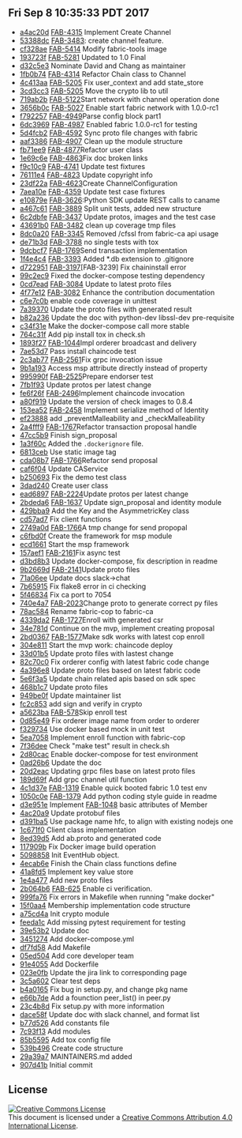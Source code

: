 ## Fri Sep  8 10:35:33 PDT 2017

* [a4ac20d](https://github.com/hyperledger/fabric/commit/a4ac20d) [FAB-4315](https://jira.hyperledger.org/browse/FAB-4315) Implement Create Channel
* [53388dc](https://github.com/hyperledger/fabric/commit/53388dc) [FAB-3483](https://jira.hyperledger.org/browse/FAB-3483): create channel feature.
* [cf328ae](https://github.com/hyperledger/fabric/commit/cf328ae) [FAB-5414](https://jira.hyperledger.org/browse/FAB-5414) Modify fabric-tools image
* [193723f](https://github.com/hyperledger/fabric/commit/193723f) [FAB-5281](https://jira.hyperledger.org/browse/FAB-5281) Updated to 1.0 Final
* [d32c5e3](https://github.com/hyperledger/fabric/commit/d32c5e3) Nominate David and Chang as maintainer
* [1fb0b74](https://github.com/hyperledger/fabric/commit/1fb0b74) [FAB-4314](https://jira.hyperledger.org/browse/FAB-4314) Refactor Chain class to Channel
* [4c413aa](https://github.com/hyperledger/fabric/commit/4c413aa) [FAB-5205](https://jira.hyperledger.org/browse/FAB-5205) Fix user_context and add state_store
* [3cd3cc3](https://github.com/hyperledger/fabric/commit/3cd3cc3) [FAB-5205](https://jira.hyperledger.org/browse/FAB-5205) Move the crypto lib to util
* [719ab2b](https://github.com/hyperledger/fabric/commit/719ab2b) [FAB-5122](https://jira.hyperledger.org/browse/FAB-5122)Start network with channel operation done
* [3656b0c](https://github.com/hyperledger/fabric/commit/3656b0c) [FAB-5027](https://jira.hyperledger.org/browse/FAB-5027) Enable start fabric network with 1.0.0-rc1
* [f792257](https://github.com/hyperledger/fabric/commit/f792257) [FAB-4949](https://jira.hyperledger.org/browse/FAB-4949)Parse config block part1
* [6dc3969](https://github.com/hyperledger/fabric/commit/6dc3969) [FAB-4987](https://jira.hyperledger.org/browse/FAB-4987) Enabled fabric 1.0.0-rc1 for testing
* [5d4fcb2](https://github.com/hyperledger/fabric/commit/5d4fcb2) [FAB-4592](https://jira.hyperledger.org/browse/FAB-4592) Sync proto file changes with fabric
* [aaf3386](https://github.com/hyperledger/fabric/commit/aaf3386) [FAB-4907](https://jira.hyperledger.org/browse/FAB-4907) Clean up the module structure
* [fb71ee9](https://github.com/hyperledger/fabric/commit/fb71ee9) [FAB-4877](https://jira.hyperledger.org/browse/FAB-4877)Refactor user class
* [1e69c6e](https://github.com/hyperledger/fabric/commit/1e69c6e) [FAB-4863](https://jira.hyperledger.org/browse/FAB-4863)Fix doc broken links
* [f9c10c9](https://github.com/hyperledger/fabric/commit/f9c10c9) [FAB-4741](https://jira.hyperledger.org/browse/FAB-4741) Update test fixtures
* [76111e4](https://github.com/hyperledger/fabric/commit/76111e4) [FAB-4823](https://jira.hyperledger.org/browse/FAB-4823) Update copyright info
* [23df22a](https://github.com/hyperledger/fabric/commit/23df22a) [FAB-4623](https://jira.hyperledger.org/browse/FAB-4623)Create ChannelConfiguration
* [7aea10e](https://github.com/hyperledger/fabric/commit/7aea10e) [FAB-4359](https://jira.hyperledger.org/browse/FAB-4359) Update test case fixtures
* [e10879e](https://github.com/hyperledger/fabric/commit/e10879e) [FAB-3626](https://jira.hyperledger.org/browse/FAB-3626):Python SDK update REST calls to caname
* [a467c61](https://github.com/hyperledger/fabric/commit/a467c61) [FAB-3889](https://jira.hyperledger.org/browse/FAB-3889) Split unit tests, added new structure
* [6c2dbfe](https://github.com/hyperledger/fabric/commit/6c2dbfe) [FAB-3437](https://jira.hyperledger.org/browse/FAB-3437) Update protos, images and the test case
* [43691b0](https://github.com/hyperledger/fabric/commit/43691b0) [FAB-3482](https://jira.hyperledger.org/browse/FAB-3482) clean up coverage tmp files
* [8dc0a20](https://github.com/hyperledger/fabric/commit/8dc0a20) [FAB-3345](https://jira.hyperledger.org/browse/FAB-3345) Removed /cfssl from fabric-ca api usage
* [de71b3d](https://github.com/hyperledger/fabric/commit/de71b3d) [FAB-3788](https://jira.hyperledger.org/browse/FAB-3788) no single tests with tox
* [9dcbcf7](https://github.com/hyperledger/fabric/commit/9dcbcf7) [FAB-1769](https://jira.hyperledger.org/browse/FAB-1769)Send transaction implementation
* [1f4e4c4](https://github.com/hyperledger/fabric/commit/1f4e4c4) [FAB-3393](https://jira.hyperledger.org/browse/FAB-3393) Added *.db extension to .gitignore
* [d722951](https://github.com/hyperledger/fabric/commit/d722951) [FAB-3197](https://jira.hyperledger.org/browse/FAB-3197)[FAB-3239] Fix chaininstall error
* [99c2ec9](https://github.com/hyperledger/fabric/commit/99c2ec9) Fixed the docker-compose testing dependency
* [0cd7ead](https://github.com/hyperledger/fabric/commit/0cd7ead) [FAB-3084](https://jira.hyperledger.org/browse/FAB-3084) Update to latest proto files
* [4f77e12](https://github.com/hyperledger/fabric/commit/4f77e12) [FAB-3082](https://jira.hyperledger.org/browse/FAB-3082) Enhance the contribution documentation
* [c6e7c0b](https://github.com/hyperledger/fabric/commit/c6e7c0b) enable code coverage in unittest
* [7a39370](https://github.com/hyperledger/fabric/commit/7a39370) Update the proto files with generated result
* [b82a236](https://github.com/hyperledger/fabric/commit/b82a236) Update the doc with python-dev libssl-dev pre-requisite
* [c34f31e](https://github.com/hyperledger/fabric/commit/c34f31e) Make the docker-compose call more stable
* [764c31f](https://github.com/hyperledger/fabric/commit/764c31f) Add pip install tox in check.sh
* [1893f27](https://github.com/hyperledger/fabric/commit/1893f27) [FAB-1044](https://jira.hyperledger.org/browse/FAB-1044)Impl orderer broadcast and delivery
* [7ae53d7](https://github.com/hyperledger/fabric/commit/7ae53d7) Pass install chaincode test
* [2c3ab77](https://github.com/hyperledger/fabric/commit/2c3ab77) [FAB-2561](https://jira.hyperledger.org/browse/FAB-2561)Fix grpc invocation issue
* [9b1a193](https://github.com/hyperledger/fabric/commit/9b1a193) Access msp attribute directly instead of property
* [995990f](https://github.com/hyperledger/fabric/commit/995990f) [FAB-2525](https://jira.hyperledger.org/browse/FAB-2525)Prepare endorser test
* [7fb1f93](https://github.com/hyperledger/fabric/commit/7fb1f93) Update protos per latest change
* [fe6f26f](https://github.com/hyperledger/fabric/commit/fe6f26f) [FAB-2496](https://jira.hyperledger.org/browse/FAB-2496)Implement chaincode invocation
* [a80f919](https://github.com/hyperledger/fabric/commit/a80f919) Update the version of check images to 0.8.4
* [153ea52](https://github.com/hyperledger/fabric/commit/153ea52) [FAB-2458](https://jira.hyperledger.org/browse/FAB-2458) Implement serialize method of Identity
* [ef23888](https://github.com/hyperledger/fabric/commit/ef23888) add _preventMalleability and _checkMalleability
* [2a4fff9](https://github.com/hyperledger/fabric/commit/2a4fff9) [FAB-1767](https://jira.hyperledger.org/browse/FAB-1767)Refactor transaction proposal handle
* [47cc5b9](https://github.com/hyperledger/fabric/commit/47cc5b9) Finish sign_proposal
* [1a3f60c](https://github.com/hyperledger/fabric/commit/1a3f60c) Added the `.dockerignore` file.
* [6813ceb](https://github.com/hyperledger/fabric/commit/6813ceb) Use static image tag
* [cda08b7](https://github.com/hyperledger/fabric/commit/cda08b7) [FAB-1766](https://jira.hyperledger.org/browse/FAB-1766)Refactor send proposal
* [caf6f04](https://github.com/hyperledger/fabric/commit/caf6f04) Update CAService
* [b250693](https://github.com/hyperledger/fabric/commit/b250693) Fix the demo test class
* [3dad240](https://github.com/hyperledger/fabric/commit/3dad240) Create user class
* [ead6897](https://github.com/hyperledger/fabric/commit/ead6897) [FAB-2224](https://jira.hyperledger.org/browse/FAB-2224)Update protos per latest change
* [2bdeda6](https://github.com/hyperledger/fabric/commit/2bdeda6) [FAB-1637](https://jira.hyperledger.org/browse/FAB-1637) Update sign_proposal and identity module
* [429bba9](https://github.com/hyperledger/fabric/commit/429bba9) Add the Key and the AsymmetricKey class
* [cd57ad7](https://github.com/hyperledger/fabric/commit/cd57ad7) Fix client functions
* [2749a0d](https://github.com/hyperledger/fabric/commit/2749a0d) [FAB-1766](https://jira.hyperledger.org/browse/FAB-1766)A tmp change for send propopal
* [c6fbd0f](https://github.com/hyperledger/fabric/commit/c6fbd0f) Create the framework for msp module
* [ecd1661](https://github.com/hyperledger/fabric/commit/ecd1661) Start the msp framework
* [157aef1](https://github.com/hyperledger/fabric/commit/157aef1) [FAB-2161](https://jira.hyperledger.org/browse/FAB-2161)Fix async test
* [d3bd8b3](https://github.com/hyperledger/fabric/commit/d3bd8b3) Update docker-compose, fix description in readme
* [9b2669d](https://github.com/hyperledger/fabric/commit/9b2669d) [FAB-2141](https://jira.hyperledger.org/browse/FAB-2141)Update proto files
* [71a06ee](https://github.com/hyperledger/fabric/commit/71a06ee) Update docs slack->chat
* [7b65915](https://github.com/hyperledger/fabric/commit/7b65915) Fix flake8 error in ci checking
* [5f46834](https://github.com/hyperledger/fabric/commit/5f46834) Fix ca port to 7054
* [740e4a7](https://github.com/hyperledger/fabric/commit/740e4a7) [FAB-2023](https://jira.hyperledger.org/browse/FAB-2023)Change proto to generate correct py files
* [78ac584](https://github.com/hyperledger/fabric/commit/78ac584) Rename fabric-cop to fabric-ca
* [4339da2](https://github.com/hyperledger/fabric/commit/4339da2) [FAB-1727](https://jira.hyperledger.org/browse/FAB-1727)Enroll with generated csr
* [34e781d](https://github.com/hyperledger/fabric/commit/34e781d) Continue on the mvp, implement creating proposal
* [2bd0367](https://github.com/hyperledger/fabric/commit/2bd0367) [FAB-1577](https://jira.hyperledger.org/browse/FAB-1577)Make sdk works with latest cop enroll
* [304e811](https://github.com/hyperledger/fabric/commit/304e811) Start the mvp work: chaincode deploy
* [33d01b5](https://github.com/hyperledger/fabric/commit/33d01b5) Update proto files with lastest change
* [82c70c0](https://github.com/hyperledger/fabric/commit/82c70c0) Fix orderer config with latest fabric code change
* [4a396e8](https://github.com/hyperledger/fabric/commit/4a396e8) Update proto files based on latest fabric code
* [5e6f3a5](https://github.com/hyperledger/fabric/commit/5e6f3a5) Update chain related apis based on sdk spec
* [468b1c7](https://github.com/hyperledger/fabric/commit/468b1c7) Update proto files
* [949be0f](https://github.com/hyperledger/fabric/commit/949be0f) Update maintainer list
* [fc2c853](https://github.com/hyperledger/fabric/commit/fc2c853) add sign and verify in crypto
* [a5623ba](https://github.com/hyperledger/fabric/commit/a5623ba) [FAB-578](https://jira.hyperledger.org/browse/FAB-578)Skip enroll test
* [0d85e49](https://github.com/hyperledger/fabric/commit/0d85e49) Fix orderer image name from order to orderer
* [f329734](https://github.com/hyperledger/fabric/commit/f329734) Use docker based mock in unit test
* [5ea7058](https://github.com/hyperledger/fabric/commit/5ea7058) Implement enroll function with fabric-cop
* [7f36dee](https://github.com/hyperledger/fabric/commit/7f36dee) Check "make test" result in check.sh
* [2d80cac](https://github.com/hyperledger/fabric/commit/2d80cac) Enable docker-compose for test environment
* [0ad26b6](https://github.com/hyperledger/fabric/commit/0ad26b6) Update the doc
* [20d2eac](https://github.com/hyperledger/fabric/commit/20d2eac) Updating grpc files base on latest proto files
* [189d69f](https://github.com/hyperledger/fabric/commit/189d69f) Add grpc channel util function
* [4c1d37e](https://github.com/hyperledger/fabric/commit/4c1d37e) [FAB-1319](https://jira.hyperledger.org/browse/FAB-1319) Enable quick booted fabric 1.0 test env
* [1050c0e](https://github.com/hyperledger/fabric/commit/1050c0e) [FAB-1379](https://jira.hyperledger.org/browse/FAB-1379) Add python coding style guide in readme
* [d3e951e](https://github.com/hyperledger/fabric/commit/d3e951e) Implement [FAB-1048](https://jira.hyperledger.org/browse/FAB-1048) basic attributes of Member
* [4ac20a9](https://github.com/hyperledger/fabric/commit/4ac20a9) Update protobuf files
* [d391ba5](https://github.com/hyperledger/fabric/commit/d391ba5) Use package name hfc, to align with existing nodejs one
* [1c671f0](https://github.com/hyperledger/fabric/commit/1c671f0) Client class implementation
* [8ed39d5](https://github.com/hyperledger/fabric/commit/8ed39d5) Add ab.proto and generated code
* [117909b](https://github.com/hyperledger/fabric/commit/117909b) Fix Docker image build operation
* [5098858](https://github.com/hyperledger/fabric/commit/5098858) Init EventHub object.
* [4ecab6e](https://github.com/hyperledger/fabric/commit/4ecab6e) Finish the Chain class functions define
* [41a8fd5](https://github.com/hyperledger/fabric/commit/41a8fd5) Implement key value store
* [1e4a477](https://github.com/hyperledger/fabric/commit/1e4a477) Add new proto files
* [2b064b6](https://github.com/hyperledger/fabric/commit/2b064b6) [FAB-625](https://jira.hyperledger.org/browse/FAB-625) Enable ci verification.
* [999fa76](https://github.com/hyperledger/fabric/commit/999fa76) Fix errors in Makefile when running "make docker"
* [15f0aa4](https://github.com/hyperledger/fabric/commit/15f0aa4) Membership implementation code structure
* [a75cd4a](https://github.com/hyperledger/fabric/commit/a75cd4a) Init crypto module
* [feeda1c](https://github.com/hyperledger/fabric/commit/feeda1c) Add missing pytest requirement for testing
* [39e53b2](https://github.com/hyperledger/fabric/commit/39e53b2) Update doc
* [3451274](https://github.com/hyperledger/fabric/commit/3451274) Add docker-compose.yml
* [df7fd58](https://github.com/hyperledger/fabric/commit/df7fd58) Add Makefile
* [05ed504](https://github.com/hyperledger/fabric/commit/05ed504) Add core developer team
* [91e4055](https://github.com/hyperledger/fabric/commit/91e4055) Add Dockerfile
* [023e0fb](https://github.com/hyperledger/fabric/commit/023e0fb) Update the jira link to corresponding page
* [3c5a602](https://github.com/hyperledger/fabric/commit/3c5a602) Clear test deps
* [b4a0165](https://github.com/hyperledger/fabric/commit/b4a0165) Fix bug in setup.py, and change pkg name
* [e66b7de](https://github.com/hyperledger/fabric/commit/e66b7de) Add a founction peer_list() in peer.py
* [23c4b8d](https://github.com/hyperledger/fabric/commit/23c4b8d) Fix setup.py with more information
* [dace58f](https://github.com/hyperledger/fabric/commit/dace58f) Update doc with slack channel, and format list
* [b77d526](https://github.com/hyperledger/fabric/commit/b77d526) Add constants file
* [7c93f13](https://github.com/hyperledger/fabric/commit/7c93f13) Add modules
* [85b5595](https://github.com/hyperledger/fabric/commit/85b5595) Add tox config file
* [539b496](https://github.com/hyperledger/fabric/commit/539b496) Create code structure
* [29a39a7](https://github.com/hyperledger/fabric/commit/29a39a7) MAINTAINERS.md added
* [907d41b](https://github.com/hyperledger/fabric/commit/907d41b) Initial commit

## License <a name="license"></a>

<a rel="license" href="http://creativecommons.org/licenses/by/4.0/"><img alt="Creative Commons License" style="border-width:0" src="https://i.creativecommons.org/l/by/4.0/88x31.png" /></a><br />This document is licensed under a <a rel="license" href="http://creativecommons.org/licenses/by/4.0/">Creative Commons Attribution 4.0 International License</a>.
